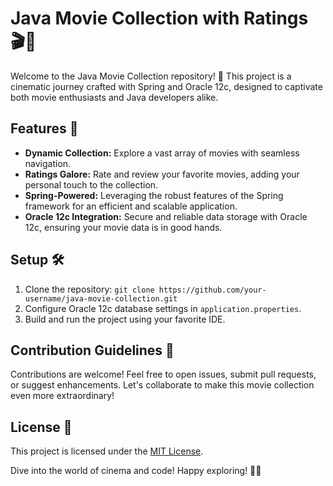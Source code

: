 # Java Movie Collection with Ratings 🎬🌟

Welcome to the Java Movie Collection repository! 🍿 This project is a cinematic journey crafted with Spring and Oracle 12c, designed to captivate both movie enthusiasts and Java developers alike.

## Features 🚀
- **Dynamic Collection:** Explore a vast array of movies with seamless navigation.
- **Ratings Galore:** Rate and review your favorite movies, adding your personal touch to the collection.
- **Spring-Powered:** Leveraging the robust features of the Spring framework for an efficient and scalable application.
- **Oracle 12c Integration:** Secure and reliable data storage with Oracle 12c, ensuring your movie data is in good hands.

## Setup 🛠️
1. Clone the repository: `git clone https://github.com/your-username/java-movie-collection.git`
2. Configure Oracle 12c database settings in `application.properties`.
3. Build and run the project using your favorite IDE.

## Contribution Guidelines 🤝
Contributions are welcome! Feel free to open issues, submit pull requests, or suggest enhancements. Let's collaborate to make this movie collection even more extraordinary!

## License 📄
This project is licensed under the [MIT License](LICENSE).

Dive into the world of cinema and code! Happy exploring! 🎉✨
